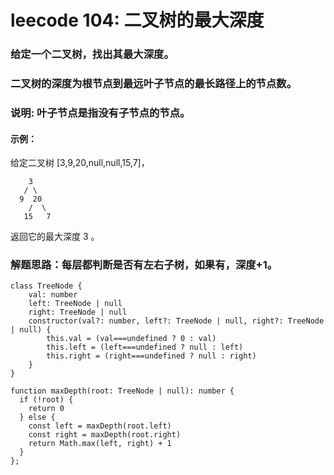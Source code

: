 # leecode 104: 二叉树的最大深度
### 给定一个二叉树，找出其最大深度。
### 二叉树的深度为根节点到最远叶子节点的最长路径上的节点数。
### 说明: 叶子节点是指没有子节点的节点。

#### 示例：
给定二叉树 [3,9,20,null,null,15,7]，
```
    3
   / \
  9  20
    /  \
   15   7
```
返回它的最大深度 3 。
### 解题思路：每层都判断是否有左右子树，如果有，深度+1。
```
class TreeNode {
    val: number
    left: TreeNode | null
    right: TreeNode | null
    constructor(val?: number, left?: TreeNode | null, right?: TreeNode | null) {
        this.val = (val===undefined ? 0 : val)
        this.left = (left===undefined ? null : left)
        this.right = (right===undefined ? null : right)
    }
}

function maxDepth(root: TreeNode | null): number {
  if (!root) {
    return 0
  } else {
    const left = maxDepth(root.left)
    const right = maxDepth(root.right)
    return Math.max(left, right) + 1
  }
};
```